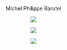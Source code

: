 <p align="center">
Michel Philippe Barutel
</p>

<!--
**mike-ninja/mike-ninja** is a ✨ _special_ ✨ repository because its `README.md` (this file) appears on your GitHub profile.
  
Here are some ideas to get you started:

- 🔭 I’m currently working on ...
- 🌱 I’m currently learning ...
- 👯 I’m looking to collaborate on ...
- 🤔 I’m looking for help with ...
- 💬 Ask me about ...
- 📫 How to reach me: ...
- ⚡ Fun fact: ...
-->

<p align="center">
  <img src="https://github-readme-stats.vercel.app/api?username=mike-ninja&theme=highcontrast&show_icons=true&count_private=true"
</p>
<p align="center">
  <img src="https://github-readme-stats.vercel.app/api/top-langs/?username=mike-ninja"
</p>
<p align="center">
  <img src="https://github-readme-stats.vercel.app/api/pin/?username=mike-ninja&repo=minishell&show_owner=true)](https://github.com/mike-ninja/minishell"
</p>
